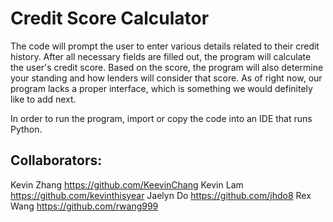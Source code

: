 # Credit Score Calculator

The code will prompt the user to enter various details related to their credit history. After all necessary fields are filled out, the program will calculate the user's credit score. Based on the score, the program will also determine your standing and how lenders will consider that score. As of right now, our program lacks a proper interface, which is something we would definitely like to add next.

In order to run the program, import or copy the code into an IDE that runs Python.

## Collaborators: 
Kevin Zhang https://github.com/KeevinChang
Kevin Lam https://github.com/kevinthisyear
Jaelyn Do https://github.com/jhdo8
Rex Wang https://github.com/rwang999
